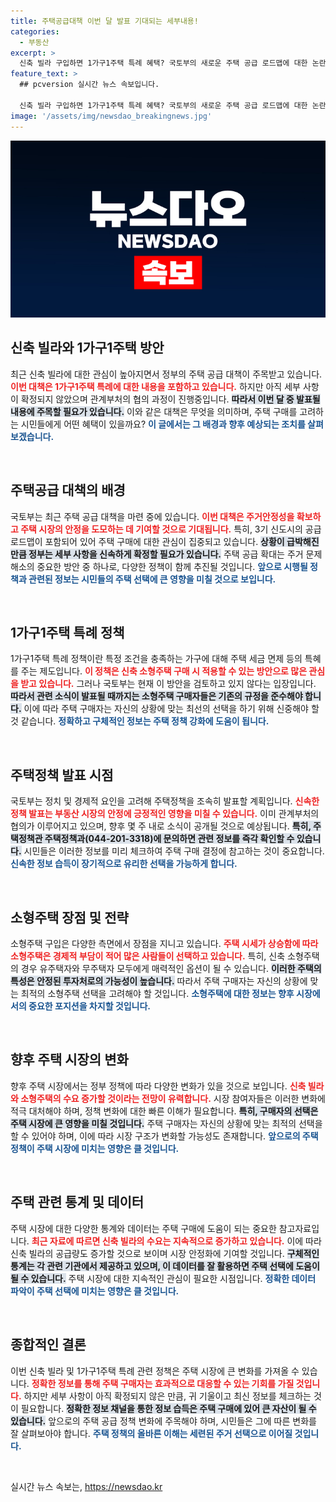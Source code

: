 ```yaml
---
title: 주택공급대책 이번 달 발표 기대되는 세부내용!
categories:
  - 부동산
excerpt: >
  신축 빌라 구입하면 1가구1주택 특례 혜택? 국토부의 새로운 주택 공급 로드맵에 대한 논란! 자세한 내용은 곧 발표됩니다. 놓치지 마세요!
feature_text: >
  ## pcversion 실시간 뉴스 속보입니다.

  신축 빌라 구입하면 1가구1주택 특례 혜택? 국토부의 새로운 주택 공급 로드맵에 대한 논란! 자세한 내용은 곧 발표됩니다. 놓치지 마세요!
image: '/assets/img/newsdao_breakingnews.jpg'
---
```


<p><img src="/assets/img/newsdao_breakingnews.jpg" alt="pcversion 속보" /></p>

<h2 data-ke-size="size26">신축 빌라와 1가구1주택 방안</h2>

<p data-ke-size="size16"> 최근 신축 빌라에 대한 관심이 높아지면서 정부의 주택 공급 대책이 주목받고 있습니다. <b><span style="color: #ee2323;">이번 대책은 1가구1주택 특례에 대한 내용을 포함하고 있습니다.</span></b> 하지만 아직 세부 사항이 확정되지 않았으며 관계부처의 협의 과정이 진행중입니다. <b><span style="background-color: #21538527;">따라서 이번 달 중 발표될 내용에 주목할 필요가 있습니다.</span></b> 이와 같은 대책은 무엇을 의미하며, 주택 구매를 고려하는 시민들에게 어떤 혜택이 있을까요? <b><span style="color: #1a5490;">이 글에서는 그 배경과 향후 예상되는 조치를 살펴보겠습니다.</span></b></p>

<p data-ke-size="size16">&nbsp;</p>

<h2 data-ke-size="size26">주택공급 대책의 배경</h2>

<p data-ke-size="size16">국토부는 최근 주택 공급 대책을 마련 중에 있습니다. <b><span style="color: #ee2323;">이번 대책은 주거안정성을 확보하고 주택 시장의 안정을 도모하는 데 기여할 것으로 기대됩니다.</span></b> 특히, 3기 신도시의 공급 로드맵이 포함되어 있어 주택 구매에 대한 관심이 집중되고 있습니다. <b><span style="background-color: #21538527;">상황이 급박해진 만큼 정부는 세부 사항을 신속하게 확정할 필요가 있습니다.</span></b> 주택 공급 확대는 주거 문제 해소의 중요한 방안 중 하나로, 다양한 정책이 함께 추진될 것입니다. <b><span style="color: #1a5490;">앞으로 시행될 정책과 관련된 정보는 시민들의 주택 선택에 큰 영향을 미칠 것으로 보입니다.</span></b></p>

<p data-ke-size="size16">&nbsp;</p>

<h2 data-ke-size="size26">1가구1주택 특례 정책</h2>

<p data-ke-size="size16">1가구1주택 특례 정책이란 특정 조건을 충족하는 가구에 대해 주택 세금 면제 등의 특혜를 주는 제도입니다. <b><span style="color: #ee2323;">이 정책은 신축 소형주택 구매 시 적용할 수 있는 방안으로 많은 관심을 받고 있습니다.</span></b> 그러나 국토부는 현재 이 방안을 검토하고 있지 않다는 입장입니다. <b><span style="background-color: #21538527;">따라서 관련 소식이 발표될 때까지는 소형주택 구매자들은 기존의 규정을 준수해야 합니다.</span></b> 이에 따라 주택 구매자는 자신의 상황에 맞는 최선의 선택을 하기 위해 신중해야 할 것 같습니다. <b><span style="color: #1a5490;">정확하고 구체적인 정보는 주택 정책 강화에 도움이 됩니다.</span></b></p>

<p data-ke-size="size16">&nbsp;</p>

<h2 data-ke-size="size26">주택정책 발표 시점</h2>

<p data-ke-size="size16">국토부는 정치 및 경제적 요인을 고려해 주택정책을 조속히 발표할 계획입니다. <b><span style="color: #ee2323;">신속한 정책 발표는 부동산 시장의 안정에 긍정적인 영향을 미칠 수 있습니다.</span></b> 이미 관계부처의 협의가 이루어지고 있으며, 향후 몇 주 내로 소식이 공개될 것으로 예상됩니다. <b><span style="background-color: #21538527;">특히, 주택정책관 주택정책과(044-201-3318)에 문의하면 관련 정보를 즉각 확인할 수 있습니다.</span></b> 시민들은 이러한 정보를 미리 체크하여 주택 구매 결정에 참고하는 것이 중요합니다. <b><span style="color: #1a5490;">신속한 정보 습득이 장기적으로 유리한 선택을 가능하게 합니다.</span></b></p>

<p data-ke-size="size16">&nbsp;</p>

<h2 data-ke-size="size26">소형주택 장점 및 전략</h2>

<p data-ke-size="size16">소형주택 구입은 다양한 측면에서 장점을 지니고 있습니다. <b><span style="color: #ee2323;">주택 시세가 상승함에 따라 소형주택은 경제적 부담이 적어 많은 사람들이 선택하고 있습니다.</span></b> 특히, 신축 소형주택의 경우 유주택자와 무주택자 모두에게 매력적인 옵션이 될 수 있습니다. <b><span style="background-color: #21538527;">이러한 주택의 특성은 안정된 투자처로의 가능성이 높습니다.</span></b> 따라서 주택 구매자는 자신의 상황에 맞는 최적의 소형주택 선택을 고려해야 할 것입니다. <b><span style="color: #1a5490;">소형주택에 대한 정보는 향후 시장에서의 중요한 포지션을 차지할 것입니다.</span></b></p>

<p data-ke-size="size16">&nbsp;</p>

<h2 data-ke-size="size26">향후 주택 시장의 변화</h2>

<p data-ke-size="size16">향후 주택 시장에서는 정부 정책에 따라 다양한 변화가 있을 것으로 보입니다. <b><span style="color: #ee2323;">신축 빌라와 소형주택의 수요 증가할 것이라는 전망이 유력합니다.</span></b> 시장 참여자들은 이러한 변화에 적극 대처해야 하며, 정책 변화에 대한 빠른 이해가 필요합니다. <b><span style="background-color: #21538527;">특히, 구매자의 선택은 주택 시장에 큰 영향을 미칠 것입니다.</span></b> 주택 구매자는 자신의 상황에 맞는 최적의 선택을 할 수 있어야 하며, 이에 따라 시장 구조가 변화할 가능성도 존재합니다. <b><span style="color: #1a5490;">앞으로의 주택 정책이 주택 시장에 미치는 영향은 클 것입니다.</span></b></p>

<p data-ke-size="size16">&nbsp;</p>

<h2 data-ke-size="size26">주택 관련 통계 및 데이터</h2>

<p data-ke-size="size16">주택 시장에 대한 다양한 통계와 데이터는 주택 구매에 도움이 되는 중요한 참고자료입니다. <b><span style="color: #ee2323;">최근 자료에 따르면 신축 빌라의 수요는 지속적으로 증가하고 있습니다.</span></b> 이에 따라 신축 빌라의 공급량도 증가할 것으로 보이며 시장 안정화에 기여할 것입니다. <b><span style="background-color: #21538527;">구체적인 통계는 각 관련 기관에서 제공하고 있으며, 이 데이터를 잘 활용하면 주택 선택에 도움이 될 수 있습니다.</span></b> 주택 시장에 대한 지속적인 관심이 필요한 시점입니다. <b><span style="color: #1a5490;">정확한 데이터 파악이 주택 선택에 미치는 영향은 클 것입니다.</span></b></p>

<p data-ke-size="size16">&nbsp;</p>

<h2 data-ke-size="size26">종합적인 결론</h2>

<p data-ke-size="size16">이번 신축 빌라 및 1가구1주택 특례 관련 정책은 주택 시장에 큰 변화를 가져올 수 있습니다. <b><span style="color: #ee2323;">정확한 정보를 통해 주택 구매자는 효과적으로 대응할 수 있는 기회를 가질 것입니다.</span></b> 하지만 세부 사항이 아직 확정되지 않은 만큼, 귀 기울이고 최신 정보를 체크하는 것이 필요합니다. <b><span style="background-color: #21538527;">정확한 정보 채널을 통한 정보 습득은 주택 구매에 있어 큰 자산이 될 수 있습니다.</span></b> 앞으로의 주택 공급 정책 변화에 주목해야 하며, 시민들은 그에 따른 변화를 잘 살펴보아야 합니다. <b><span style="color: #1a5490;">주택 정책의 올바른 이해는 세련된 주거 선택으로 이어질 것입니다.</span></b></p>

<p data-ke-size="size16">&nbsp;</p>
실시간 뉴스 속보는, <a href="https://newsdao.kr" rel="dofollow">https://newsdao.kr</a>


